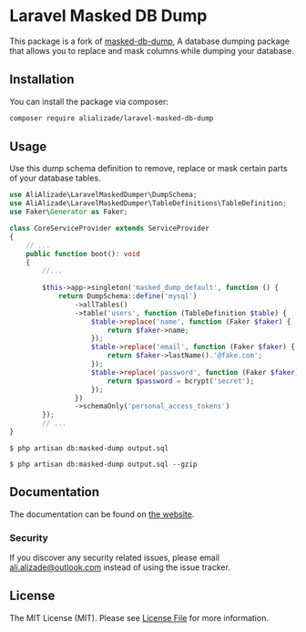 # Laravel Masked DB Dump

This package is a fork of [masked-db-dump](https://github.com/beyondcode/laravel-masked-db-dump), A database dumping package that allows you to replace and mask columns while dumping your database.

## Installation

You can install the package via composer:

```bash
composer require alializade/laravel-masked-db-dump
```

## Usage

Use this dump schema definition to remove, replace or mask certain parts of your database tables.


```php
use AliAlizade\LaravelMaskedDumper\DumpSchema;
use AliAlizade\LaravelMaskedDumper\TableDefinitions\TableDefinition;
use Faker\Generator as Faker;

class CoreServiceProvider extends ServiceProvider
{
    // ...
    public function boot(): void
    {
        //... 
        
        $this->app->singleton('masked_dump_default', function () {
            return DumpSchema::define('mysql')
                ->allTables()
                ->table('users', function (TableDefinition $table) {
                    $table->replace('name', function (Faker $faker) {
                        return $faker->name;
                    });
                    $table->replace('email', function (Faker $faker) {
                        return $faker->lastName().'@fake.com';
                    });
                    $table->replace('password', function (Faker $faker) {
                        return $password = bcrypt('secret');
                    });
                })
                ->schemaOnly('personal_access_tokens')
        });
        // ...
}

```


    $ php artisan db:masked-dump output.sql

    $ php artisan db:masked-dump output.sql --gzip

## Documentation

The documentation can be found on [the website](https://beyondco.de/docs/laravel-masked-db-dump).

### Security

If you discover any security related issues, please email ali.alizade@outlook.com instead of using the issue tracker.

## License

The MIT License (MIT). Please see [License File](LICENSE.md) for more information.

